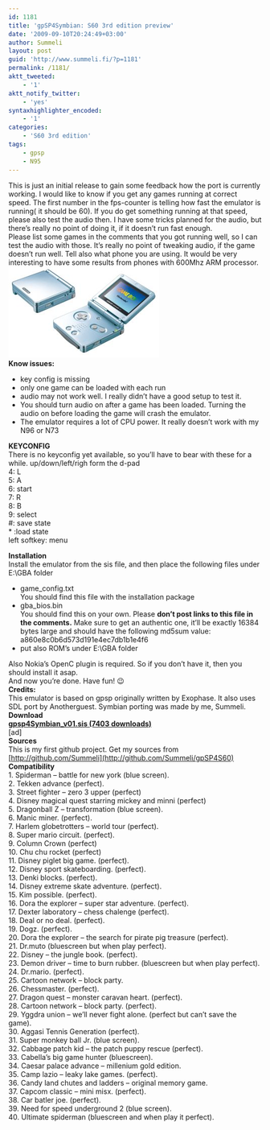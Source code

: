 ```yaml
---
id: 1181
title: 'gpSP4Symbian: S60 3rd edition preview'
date: '2009-09-10T20:24:49+03:00'
author: Summeli
layout: post
guid: 'http://www.summeli.fi/?p=1181'
permalink: /1181/
aktt_tweeted:
    - '1'
aktt_notify_twitter:
    - 'yes'
syntaxhighlighter_encoded:
    - '1'
categories:
    - 'S60 3rd edition'
tags:
    - gpsp
    - N95
---
```


This is just an initial release to gain some feedback how the port is currently working. I would like to know if you get any games running at correct speed. The first number in the fps-counter is telling how fast the emulator is running( it should be 60). If you do get something running at that speed, please also test the audio then. I have some tricks planned for the audio, but there’s really no point of doing it, if it doesn’t run fast enough.  
Please list some games in the comments that you got running well, so I can test the audio with those. It’s really no point of tweaking audio, if the game doesn’t run well. Tell also what phone you are using. It would be very interesting to have some results from phones with 600Mhz ARM processor.  
![](/wp-content/uploads/2009/09/gba.jpg)  
**Know issues:**

- key config is missing
- only one game can be loaded with each run
- audio may not work well. I really didn’t have a good setup to test it.
- You should turn audio on after a game has been loaded. Turning the audio on before loading the game will crash the emulator.
- The emulator requires a lot of CPU power. It really doesn’t work with my N96 or N73

**KEYCONFIG**  
There is no keyconfig yet available, so you’ll have to bear with these for a while. up/down/left/righ form the d-pad  
4: L  
5: A  
6: start  
7: R  
8: B  
9: select  
\#: save state  
\* :load state  
left softkey: menu  
  
**Installation**  
Install the emulator from the sis file, and then place the following files under E:\\GBA folder

- game\_config.txt  
    You should find this file with the installation package
- gba\_bios.bin  
    You should find this on your own. Please **don’t post links to this file in the comments.** Make sure to get an authentic one, it’ll be exactly 16384 bytes large and should have the following md5sum value: a860e8c0b6d573d191e4ec7db1b1e4f6
- put also ROM’s under E:\\GBA folder

Also Nokia’s OpenC plugin is required. So if you don’t have it, then you should install it asap.  
And now you’re done. Have fun! 😉  
**Credits:**  
This emulator is based on gpsp originally written by Exophase. It also uses SDL port by Anotherguest. Symbian porting was made by me, Summeli.  
**Download**  
**[ gpsp4Symbian\_v01.sis (7403 downloads) ](http://summeli.com/download/11248/ "Version 0.1")**  
\[ad\]  
**Sources**  
This is my first github project. Get my sources from [http://github.com/Summeli](http://github.com/Summeli/gpSP4S60)  
**Compatibility**  
1\. Spiderman – battle for new york (blue screen).  
2\. Tekken advance (perfect).  
3\. Street fighter – zero 3 upper (perfect)  
4\. Disney magical quest starring mickey and minni (perfect)  
5\. Dragonball Z – transformation (blue screen).  
6\. Manic miner. (perfect).  
7\. Harlem globetrotters – world tour (perfect).  
8\. Super mario circuit. (perfect).  
9\. Column Crown (perfect)  
10\. Chu chu rocket (perfect)  
11\. Disney piglet big game. (perfect).  
12\. Disney sport skateboarding. (perfect).  
13\. Denki blocks. (perfect).  
14\. Disney extreme skate adventure. (perfect).  
15\. Kim possible. (perfect).  
16\. Dora the explorer – super star adventure. (perfect).  
17\. Dexter laboratory – chess chalenge (perfect).  
18\. Deal or no deal. (perfect).  
19\. Dogz. (perfect).  
20\. Dora the explorer – the search for pirate pig treasure (perfect).  
21\. Dr.muto (bluescreen but when play perfect).  
22\. Disney – the jungle book. (perfect).  
23\. Demon driver – time to burn rubber. (bluescreen but when play perfect).  
24\. Dr.mario. (perfect).  
25\. Cartoon network – block party.  
26\. Chessmaster. (perfect).  
27\. Dragon quest – monster caravan heart. (perfect).  
28\. Cartoon network – block party. (perfect).  
29\. Yggdra union – we’ll never fight alone. (perfect but can’t save the game).  
30\. Aggasi Tennis Generation (perfect).  
31\. Super monkey ball Jr. (blue screen).  
32\. Cabbage patch kid – the patch puppy rescue (perfect).  
33\. Cabella’s big game hunter (bluescreen).  
34\. Caesar palace advance – millenium gold edition.  
35\. Camp lazio – leaky lake games. (perfect).  
36\. Candy land chutes and ladders – original memory game.  
37\. Capcom classic – mini misx. (perfect).  
38\. Car batler joe. (perfect).  
39\. Need for speed underground 2 (blue screen).  
40\. Ultimate spiderman (bluescreen and when play it perfect).